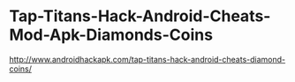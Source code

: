 Tap-Titans-Hack-Android-Cheats-Mod-Apk-Diamonds-Coins
=====================================================

http://www.androidhackapk.com/tap-titans-hack-android-cheats-diamond-coins/
